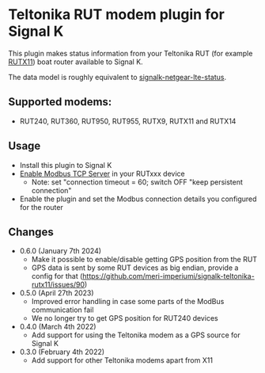 Teltonika RUT modem plugin for Signal K
=======================================

This plugin makes status information from your Teltonika RUT (for example [RUTX11](https://teltonika-networks.com/product/rutx11/)) boat router available to Signal K.

The data model is roughly equivalent to [signalk-netgear-lte-status](https://www.npmjs.com/package/signalk-netgear-lte-status).

## Supported modems:

* RUT240, RUT360, RUT950, RUT955, RUTX9, RUTX11 and RUTX14 

## Usage

* Install this plugin to Signal K
* [Enable Modbus TCP Server](https://wiki.teltonika-networks.com/view/RUTX11_Monitoring_via_Modbus) in your RUTxxx device
  -   Note: set "connection timeout =  60; switch OFF "keep persistent connection"
* Enable the plugin and set the Modbus connection details you configured for the router

## Changes

* 0.6.0 (January 7th 2024)
  - Make it possible to enable/disable getting GPS position from the RUT
  - GPS data is sent by some RUT devices as big endian, provide a config for that
    (https://github.com/meri-imperiumi/signalk-teltonika-rutx11/issues/90)
* 0.5.0 (April 27th 2023)
  - Improved error handling in case some parts of the ModBus communication fail
  - We no longer try to get GPS position for RUT240 devices
* 0.4.0 (March 4th 2022)
  - Add support for using the Teltonika modem as a GPS source for Signal K
* 0.3.0 (February 4th 2022)
  - Add support for other Teltonika modems apart from X11
